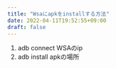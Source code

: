 ```yaml
---
title: "Wsaにapkをinstallする方法"
date: 2022-04-11T19:52:55+09:00
draft: false
---
```


1. adb connect WSAのip
2. adb install apkの場所